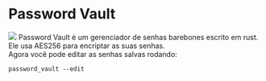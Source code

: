 # Password Vault
<img src="https://i.imgur.com/CO8fd8t.png">
Password Vault é um gerenciador de senhas barebones escrito em rust.<br>
Ele usa AES256 para encriptar as suas senhas.<br>
Agora você pode editar as senhas salvas rodando:<br>

```
password_vault --edit
```
